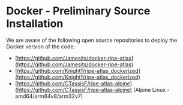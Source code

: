 # Docker - Preliminary Source Installation

We are aware of the following open source repositories to deploy the Docker version of the code:

* [https://github.com/Jamesits/docker-ripe-atlas](https://github.com/Jamesits/docker-ripe-atlas)
* [https://github.com/Knight1/ripe-atlas_dockerized](https://github.com/Knight1/ripe-atlas_dockerized)
* [https://github.com/CTassisF/ripe-atlas-alpine](https://github.com/CTassisF/ripe-atlas-alpine) (Alpine Linux - amd64/arm64v8/arm32v7)
